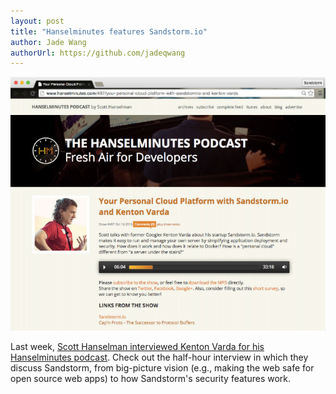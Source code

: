 ```yaml
---
layout: post
title: "Hanselminutes features Sandstorm.io"
author: Jade Wang
authorUrl: https://github.com/jadeqwang
---
```


<a href="http://www.hanselminutes.com/497/your-personal-cloud-platform-with-sandstormio-and-kenton-varda"><img src="/news/images/hanselminutes.jpg"></a>

Last week, [Scott Hanselman interviewed Kenton Varda for his Hanselminutes podcast](http://www.hanselminutes.com/497/your-personal-cloud-platform-with-sandstormio-and-kenton-varda). Check out the half-hour interview in which they discuss Sandstorm, from big-picture vision (e.g., making the web safe for open source web apps) to how Sandstorm's security features work.

